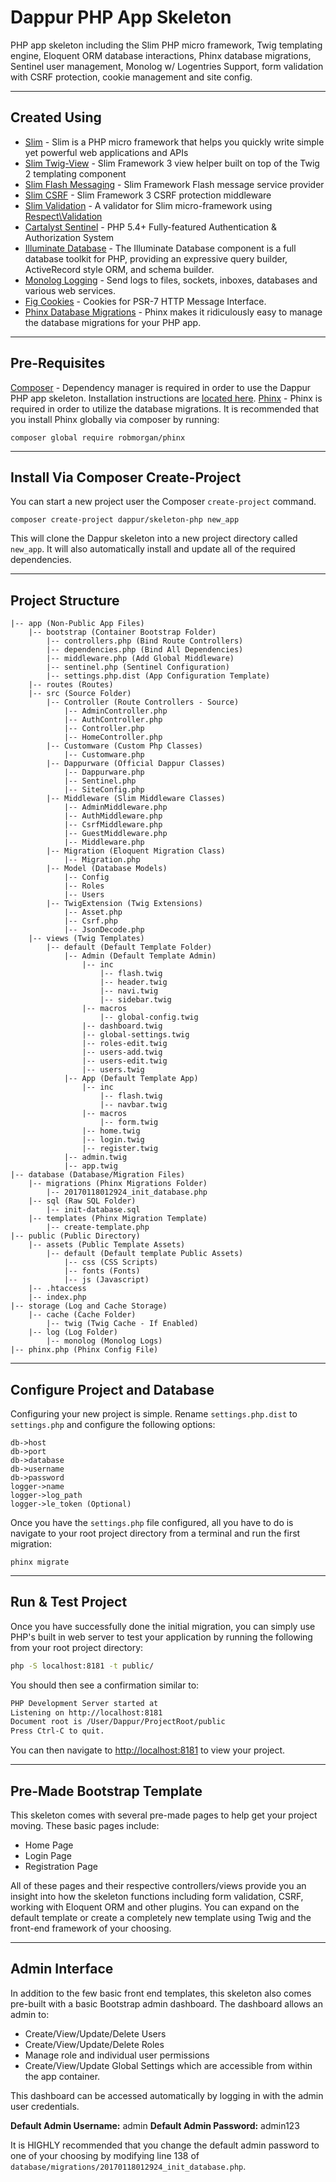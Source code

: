 # Dappur PHP App Skeleton 
PHP app skeleton including the Slim PHP micro framework, Twig templating engine, Eloquent ORM database interactions, Phinx database migrations, Sentinel user management, Monolog w/ Logentries Support, form validation with CSRF protection, cookie management and site config.

----------

## Created Using
* [Slim](https://github.com/slimphp/Slim) - Slim is a PHP micro framework that helps you quickly write simple yet powerful web applications and APIs
* [Slim Twig-View](https://github.com/slimphp/Twig-View) - Slim Framework 3 view helper built on top of the Twig 2 templating component
* [Slim Flash Messaging](https://github.com/slimphp/Slim-Flash) - Slim Framework Flash message service provider
* [Slim CSRF](https://github.com/slimphp/Slim-Csrf) - Slim Framework 3 CSRF protection middleware
* [Slim Validation](https://github.com/awurth/slim-validation) - A validator for Slim micro-framework using [Respect\Validation](https://github.com/Respect/Validation)
* [Cartalyst Sentinel](https://github.com/cartalyst/sentinel) - PHP 5.4+ Fully-featured Authentication & Authorization System
* [Illuminate Database](https://github.com/illuminate/database) - The Illuminate Database component is a full database toolkit for PHP, providing an expressive query builder, ActiveRecord style ORM, and schema builder.
* [Monolog Logging](https://github.com/Seldaek/monolog) - Send logs to files, sockets, inboxes, databases and various web services. 
* [Fig Cookies](https://github.com/dflydev/dflydev-fig-cookies) - Cookies for PSR-7 HTTP Message Interface.
* [Phinx Database Migrations](https://github.com/robmorgan/phinx) - Phinx makes it ridiculously easy to manage the database migrations for your PHP app.

----------

## Pre-Requisites
[Composer](https://getcomposer.org/) - Dependency manager is required in order to use the Dappur PHP app skeleton.  Installation instructions are [located here](https://getcomposer.org/doc/00-intro.md).
[Phinx](https://phinx.org/) - Phinx is required in order to utilize the database migrations.  It is recommended that you install Phinx globally via composer by running:

    composer global require robmorgan/phinx

----------

## Install Via Composer Create-Project
You can start a new project user the Composer `create-project` command.

    composer create-project dappur/skeleton-php new_app


This will clone the Dappur skeleton into a new project directory called `new_app`.   It will also automatically install and update all of the required dependencies.

----------

## Project Structure
    |-- app (Non-Public App Files)
        |-- bootstrap (Container Bootstrap Folder)
    		|-- controllers.php (Bind Route Controllers)
    		|-- dependencies.php (Bind All Dependencies)
    		|-- middleware.php (Add Global Middleware)
    		|-- sentinel.php (Sentinel Configuration)
    		|-- settings.php.dist (App Configuration Template)
        |-- routes (Routes)
        |-- src (Source Folder)
    	    |-- Controller (Route Controllers - Source)
    		    |-- AdminController.php 
    		    |-- AuthController.php
    		    |-- Controller.php
    		    |-- HomeController.php
    	    |-- Customware (Custom Php Classes)
    		    |-- Customware.php
    	    |-- Dappurware (Official Dappur Classes)
    		    |-- Dappurware.php
    		    |-- Sentinel.php
    		    |-- SiteConfig.php
    	    |-- Middleware (Slim Middleware Classes)
    		    |-- AdminMiddleware.php
    		    |-- AuthMiddleware.php
    		    |-- CsrfMiddleware.php
    		    |-- GuestMiddleware.php
    		    |-- Middleware.php
    	    |-- Migration (Eloquent Migration Class)
    		    |-- Migration.php
    	    |-- Model (Database Models)
    		    |-- Config
    		    |-- Roles
    		    |-- Users
    	    |-- TwigExtension (Twig Extensions)
    		    |-- Asset.php
    		    |-- Csrf.php
    		    |-- JsonDecode.php
        |-- views (Twig Templates)
    	    |-- default (Default Template Folder)
    		    |-- Admin (Default Template Admin)
    			    |-- inc
    				    |-- flash.twig
    				    |-- header.twig
    				    |-- navi.twig
    				    |-- sidebar.twig
    			    |-- macros
    				    |-- global-config.twig
    			    |-- dashboard.twig
    			    |-- global-settings.twig
    			    |-- roles-edit.twig
    			    |-- users-add.twig
    			    |-- users-edit.twig
    			    |-- users.twig
    		    |-- App (Default Template App)
    			    |-- inc
    				    |-- flash.twig
    				    |-- navbar.twig
    			    |-- macros
    				    |-- form.twig
    			    |-- home.twig
    			    |-- login.twig
    			    |-- register.twig
    		    |-- admin.twig
    		    |-- app.twig
    |-- database (Database/Migration Files)
    	|-- migrations (Phinx Migrations Folder)
    		|-- 20170118012924_init_database.php
    	|-- sql (Raw SQL Folder)
    		|-- init-database.sql
    	|-- templates (Phinx Migration Template)
    		|-- create-template.php
    |-- public (Public Directory)
    	|-- assets (Public Template Assets)
    		|-- default (Default template Public Assets)
    			|-- css (CSS Scripts)
    			|-- fonts (Fonts)
    			|-- js (Javascript)
    	|-- .htaccess
    	|-- index.php
    |-- storage (Log and Cache Storage)
    	|-- cache (Cache Folder)
    		|-- twig (Twig Cache - If Enabled)
    	|-- log (Log Folder)
    		|-- monolog (Monolog Logs)
    |-- phinx.php (Phinx Config File)

----------

## Configure Project and Database
Configuring your new project is simple.  Rename `settings.php.dist` to `settings.php` and configure the following options:
```
db->host
db->port
db->database
db->username
db->password
logger->name
logger->log_path
logger->le_token (Optional)

```
Once you have the `settings.php` file configured, all you have to do is navigate to your root project directory from a terminal and run the first migration:
```
phinx migrate
```

----------

## Run & Test Project
Once you have successfully done the initial migration, you can simply use PHP's built in web server to test your application by running the following from your root project directory:
```bash
php -S localhost:8181 -t public/
```

You should then see a confirmation similar to: 
```bash
PHP Development Server started at
Listening on http://localhost:8181
Document root is /User/Dappur/ProjectRoot/public
Press Ctrl-C to quit.
```
You can then navigate to [http://localhost:8181](http://localhost:8181) to view your project.

----------

## Pre-Made Bootstrap Template
This skeleton comes with several pre-made pages to help get your project moving. These basic pages include:

 - Home Page 
 - Login Page 
 - Registration Page

All of these pages and their respective controllers/views provide you an insight into how the skeleton functions including form validation, CSRF, working with Eloquent ORM and other plugins.  You can expand on the default template or create a completely new template using Twig and the front-end framework of your choosing.

----------

## Admin Interface
In addition to the few basic front end templates, this skeleton also comes pre-built with a basic Bootstrap admin dashboard.  The dashboard allows an admin to:

- Create/View/Update/Delete Users
- Create/View/Update/Delete Roles
- Manage role and individual user permissions
- Create/View/Update Global Settings which are accessible from within the app container.

This dashboard can be accessed automatically by logging in with the admin user credentials.

**Default Admin Username:** admin
**Default Admin Password:** admin123

It is HIGHLY recommended that you change the default admin password to one of your choosing by modifying line 138 of `database/migrations/20170118012924_init_database.php`.
